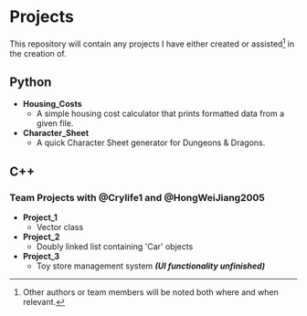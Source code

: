 # Projects
This repository will contain any projects I have either created or assisted[^1] in the creation of.

[^1]: Other authors or team members will be noted both where and when relevant.
## Python
- **Housing_Costs**
    - A simple housing cost calculator that prints formatted data from a given file.
- **Character_Sheet**
    - A quick Character Sheet generator for Dungeons & Dragons.

## C++
### **Team Projects with @Crylife1 and @HongWeiJiang2005**
- **Project_1**
    - Vector class
- **Project_2**
    - Doubly linked list containing 'Car' objects
- **Project_3**
    - Toy store management system _**(UI functionality unfinished)**_